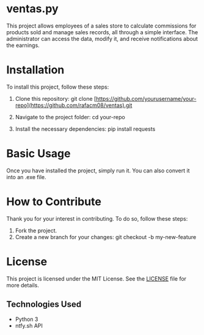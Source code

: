 # ventas.py
This project allows employees of a sales store to calculate commissions for products sold and manage sales records, all through a simple interface. The administrator can access the data, modify it, and receive notifications about the earnings.


# Installation
To install this project, follow these steps:

1. Clone this repository:
    git clone [https://github.com/yourusername/your-repo](https://github.com/rafacm08/ventas).git

2. Navigate to the project folder:
    cd your-repo

3. Install the necessary dependencies:
    pip install requests


# Basic Usage
Once you have installed the project, simply run it. You can also convert it into an .exe file.


# How to Contribute
Thank you for your interest in contributing. To do so, follow these steps:

1. Fork the project.
2. Create a new branch for your changes:
   git checkout -b my-new-feature


# License
This project is licensed under the MIT License. See the [LICENSE](LICENSE) file for more details.


## Technologies Used
- Python 3
- ntfy.sh API
